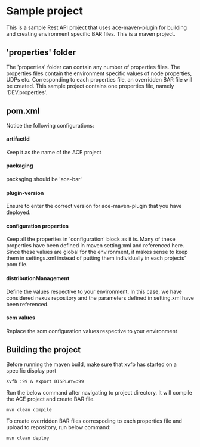 # Sample project
This is a sample Rest API project that uses ace-maven-plugin for building and creating environment specific BAR files. This is a maven project.

## 'properties' folder
The 'properties' folder can contain any number of properties files. The properties files contain the environment specific values of node properties, UDPs etc. Corresponding to each properties file, an overridden BAR file will be created. This sample project contains one properties file, namely 'DEV.properties'.

## pom.xml
Notice the following configurations:
#### artifactId
Keep it as the name of the ACE project
#### packaging
packaging should be 'ace-bar'
#### plugin-version
Ensure to enter the correct version for ace-maven-plugin that you have deployed.
#### configuration properties
Keep all the properties in 'configuration' block as it is. Many of these properties have been defined in maven setting.xml and referenced here. Since these values are global for the environment, it makes sense to keep them in settings.xml instead of putting them individually in each projects' pom file.
#### distributionManagement
Define the values respective to your environment. In this case, we have considered nexus repository and the parameters defined in setting.xml have been referenced. 
#### scm values
Replace the scm configuration values respective to your environment

## Building the project
Before running the maven build, make sure that xvfb has started on a specific display port

`Xvfb :99 &
export DISPLAY=:99`

Run the below command after navigating to project directory. It will compile the ACE project and create BAR file.

`mvn clean compile`

To create overridden BAR files correspoding to each properties file and upload to repository, run below command:

`mvn clean deploy`
